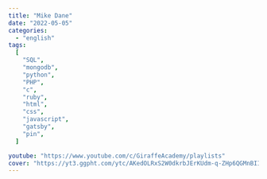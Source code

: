 ```yaml
---
title: "Mike Dane"
date: "2022-05-05"
categories:
  - "english"
tags:
  [
    "SQL",
    "mongodb",
    "python",
    "PHP",
    "c",
    "ruby",
    "html",
    "css",
    "javascript",
    "gatsby",
    "pin",
  ]

youtube: "https://www.youtube.com/c/GiraffeAcademy/playlists"
cover: "https://yt3.ggpht.com/ytc/AKedOLRxS2W0dkrbJErKUdm-q-ZHp6QGMnBIIkiNKF38nw=s88-c-k-c0x00ffffff-no-rj"
---
```

